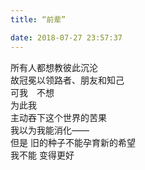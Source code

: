 ```yaml
---
title: “前辈”

date: 2018-07-27 23:57:37
---
```

所有人都想教彼此沉沦\
故冠冕以领路者、朋友和知己\
可我　不想\
为此我\
主动吞下这个世界的苦果\
我以为我能消化——\
但是 旧的种子不能孕育新的希望\
我不能 变得更好
